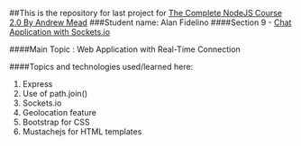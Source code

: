 ##This is the repository for last project for [The Complete NodeJS Course 2.0 By Andrew Mead](https://www.udemy.com/the-complete-web-developer-course-2/)
###Student name: Alan Fidelino
####Section 9 - [Chat Application with Sockets.io](https://udemynodechatapp.herokuapp.com/)

####Main Topic : Web Application with Real-Time Connection

####Topics and technologies used/learned here:
1. Express
2. Use of path.join()
3. Sockets.io
4. Geolocation feature
5. Bootstrap for CSS
6. Mustachejs for HTML templates